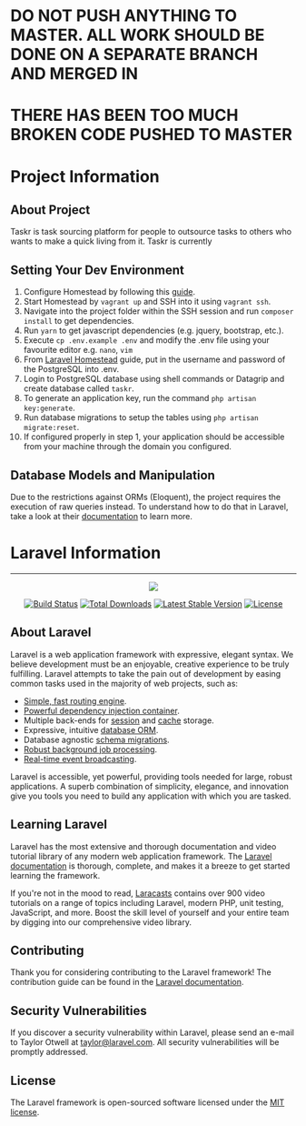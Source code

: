 # DO NOT PUSH ANYTHING TO MASTER. ALL WORK SHOULD BE DONE ON A SEPARATE BRANCH AND MERGED IN
# THERE HAS BEEN TOO MUCH BROKEN CODE PUSHED TO MASTER

# Project Information

## About Project

Taskr is task sourcing platform for people to outsource tasks to others who wants to make a quick living from it. Taskr is currently 

## Setting Your Dev Environment
1. Configure Homestead by following this [guide](https://laravel.com/docs/5.4/homestead).
2. Start Homestead by `vagrant up` and SSH into it using `vagrant ssh`.
3. Navigate into the project folder within the SSH session and run `composer install` to get dependencies.
4. Run `yarn` to get javascript dependencies (e.g. jquery, bootstrap, etc.).
5. Execute `cp .env.example .env` and modify the .env file using your favourite editor e.g. `nano`, `vim`
6. From [Laravel Homestead](https://laravel.com/docs/5.4/homestead) guide, put in the username and password of the PostgreSQL into .env.
7. Login to PostgreSQL database using shell commands or Datagrip and create database called `taskr`.
8. To generate an application key, run the command `php artisan key:generate`.
9. Run database migrations to setup the tables using `php artisan migrate:reset`.
10. If configured properly in step 1, your application should be accessible from your machine through the domain you configured.

## Database Models and Manipulation
Due to the restrictions against ORMs (Eloquent), the project requires the execution of raw queries instead. To understand how to do that in Laravel, take a look at their [documentation](https://laravel.com/docs/5.4/database#running-queries) to learn more. 

# Laravel Information
---
<p align="center"><img src="https://laravel.com/assets/img/components/logo-laravel.svg"></p>

<p align="center">
<a href="https://travis-ci.org/laravel/framework"><img src="https://travis-ci.org/laravel/framework.svg" alt="Build Status"></a>
<a href="https://packagist.org/packages/laravel/framework"><img src="https://poser.pugx.org/laravel/framework/d/total.svg" alt="Total Downloads"></a>
<a href="https://packagist.org/packages/laravel/framework"><img src="https://poser.pugx.org/laravel/framework/v/stable.svg" alt="Latest Stable Version"></a>
<a href="https://packagist.org/packages/laravel/framework"><img src="https://poser.pugx.org/laravel/framework/license.svg" alt="License"></a>
</p>

## About Laravel

Laravel is a web application framework with expressive, elegant syntax. We believe development must be an enjoyable, creative experience to be truly fulfilling. Laravel attempts to take the pain out of development by easing common tasks used in the majority of web projects, such as:

- [Simple, fast routing engine](https://laravel.com/docs/routing).
- [Powerful dependency injection container](https://laravel.com/docs/container).
- Multiple back-ends for [session](https://laravel.com/docs/session) and [cache](https://laravel.com/docs/cache) storage.
- Expressive, intuitive [database ORM](https://laravel.com/docs/eloquent).
- Database agnostic [schema migrations](https://laravel.com/docs/migrations).
- [Robust background job processing](https://laravel.com/docs/queues).
- [Real-time event broadcasting](https://laravel.com/docs/broadcasting).

Laravel is accessible, yet powerful, providing tools needed for large, robust applications. A superb combination of simplicity, elegance, and innovation give you tools you need to build any application with which you are tasked.

## Learning Laravel

Laravel has the most extensive and thorough documentation and video tutorial library of any modern web application framework. The [Laravel documentation](https://laravel.com/docs) is thorough, complete, and makes it a breeze to get started learning the framework.

If you're not in the mood to read, [Laracasts](https://laracasts.com) contains over 900 video tutorials on a range of topics including Laravel, modern PHP, unit testing, JavaScript, and more. Boost the skill level of yourself and your entire team by digging into our comprehensive video library.

## Contributing

Thank you for considering contributing to the Laravel framework! The contribution guide can be found in the [Laravel documentation](http://laravel.com/docs/contributions).

## Security Vulnerabilities

If you discover a security vulnerability within Laravel, please send an e-mail to Taylor Otwell at taylor@laravel.com. All security vulnerabilities will be promptly addressed.

## License

The Laravel framework is open-sourced software licensed under the [MIT license](http://opensource.org/licenses/MIT).
